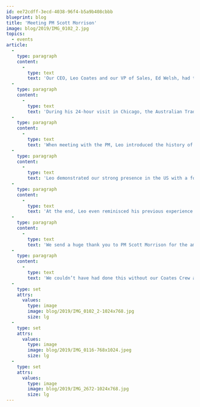 ```yaml
---
id: ee72cdff-3ecd-4038-96f4-b5a9b408cbbb
blueprint: blog
title: 'Meeting PM Scott Morrison'
image: blog/2019/IMG_0102_2.jpg
topics:
  - events
article:
  -
    type: paragraph
    content:
      -
        type: text
        text: 'Our CEO, Leo Coates and our VP of Sales, Ed Welsh, had the incredible opportunity of presenting our latest innovations to the Australian Prime Minister, Scott Morrison, during his inaugural US Tour.'
  -
    type: paragraph
    content:
      -
        type: text
        text: 'During his 24-hour visit in Chicago, the Australian Trade and Investment Commission organized for five different companies with ties to Australia to present to an audience consisting of the PM, Australia’s Ambassador to the US, CEO of the 1871 offices and other notable figures.'
  -
    type: paragraph
    content:
      -
        type: text
        text: 'When meeting with the PM, Leo introduced the history of Coates Group and the considerable growth that we have experienced to become the globally renowned organization that we are today.'
  -
    type: paragraph
    content:
      -
        type: text
        text: 'Leo demonstrated our strong presence in the US with a focus on our role in McDonald’s Outdoor Digital Merchandising Board (ODMB) rollout and License Place Recognition (LPR). The PM participated in the LPR demo, holding up a license plate to the camera, acting as a customer travelling through a Drive Thru.'
  -
    type: paragraph
    content:
      -
        type: text
        text: 'At the end, Leo even reminisced his previous experience meeting the PM and his wife at a dinner a couple of years ago, where he also learned that they had in fact previously lived on the same street!'
  -
    type: paragraph
    content:
      -
        type: text
        text: 'We send a huge thank you to PM Scott Morrison for the amazing opportunity to represent Australian businesses in the Midwest and the Australian Trade and Investment Commission for arranging the event.'
  -
    type: paragraph
    content:
      -
        type: text
        text: 'We couldn’t have had done this without our Coates Crew and your hard work and continuous drive towards innovation.'
  -
    type: set
    attrs:
      values:
        type: image
        image: blog/2019/IMG_0102_2-1024x768.jpg
        size: lg
  -
    type: set
    attrs:
      values:
        type: image
        image: blog/2019/IMG_0116-768x1024.jpeg
        size: lg
  -
    type: set
    attrs:
      values:
        type: image
        image: blog/2019/IMG_2672-1024x768.jpg
        size: lg
---
```

